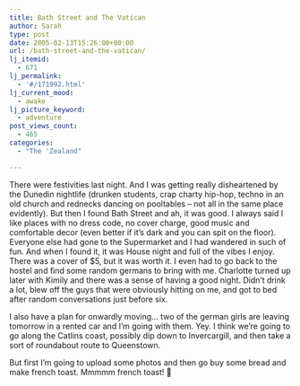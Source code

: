 ```yaml
---
title: Bath Street and The Vatican
author: Sarah
type: post
date: 2005-02-13T15:26:00+00:00
url: /bath-street-and-the-vatican/
lj_itemid:
  - 671
lj_permalink:
  - '#/171992.html'
lj_current_mood:
  - awake
lj_picture_keyword:
  - adventure
post_views_count:
  - 465
categories:
  - "The 'Zealand"

---
```

There were festivities last night. And I was getting really disheartened by the Dunedin nightlife (drunken students, crap charty hip-hop, techno in an old church and rednecks dancing on pooltables &#8211; not all in the same place evidently). But then I found Bath Street and ah, it was good. I always said I like places with no dress code, no cover charge, good music and comfortable decor (even better if it&#8217;s dark and you can spit on the floor). Everyone else had gone to the Supermarket and I had wandered in such of fun. And when I found it, it was House night and full of the vibes I enjoy. There was a cover of $5, but it was worth it. I even had to go back to the hostel and find some random germans to bring with me. Charlotte turned up later with Kimily and there was a sense of having a good night. Didn&#8217;t drink a lot, blew off the guys that were obviously hitting on me, and got to bed after random conversations just before six.
  
I also have a plan for onwardly moving&#8230; two of the german girls are leaving tomorrow in a rented car and I&#8217;m going with them. Yey. I think we&#8217;re going to go along the Catlins coast, possibly dip down to Invercargill, and then take a sort of roundabout route to Queenstown.
  
But first I&#8217;m going to upload some photos and then go buy some bread and make french toast. Mmmmm french toast! 🙂